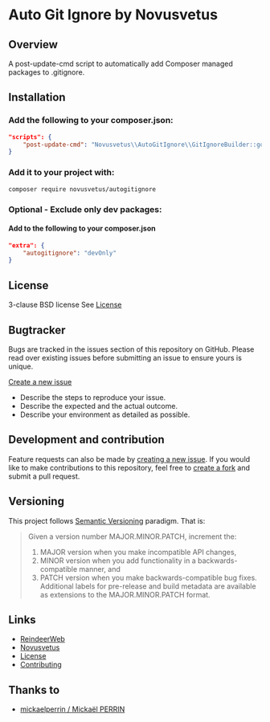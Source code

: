 # Auto Git Ignore by Novusvetus #

## Overview ##
A post-update-cmd script to automatically add Composer managed packages to .gitignore.


## Installation ##
### Add the following to your composer.json: ###
```json
"scripts": {
    "post-update-cmd": "Novusvetus\\AutoGitIgnore\\GitIgnoreBuilder::go"
}
```

### Add it to your project with: ###
```shell
composer require novusvetus/autogitignore
```

### Optional - Exclude only dev packages: ###
#### Add to the following to your composer.json ####
```json
"extra": {
    "autogitignore": "devOnly"
}
```

## License ##
3-clause BSD license
See [License](LICENSE)


## Bugtracker ##
Bugs are tracked in the issues section of this repository on GitHub.
Please read over existing issues before submitting an issue to ensure yours is unique.

[Create a new issue](../../issues/new)
- Describe the steps to reproduce your issue.
- Describe the expected and the actual outcome.
- Describe your environment as detailed as possible.


## Development and contribution ##
Feature requests can also be made by [creating a new issue](../../issues/new).
If you would like to make contributions to this repository, feel free to [create a fork](../../fork) and submit a pull request.


## Versioning ##
This project follows [Semantic Versioning](http://semver.org) paradigm. That is:

> Given a version number MAJOR.MINOR.PATCH, increment the:
>  1. MAJOR version when you make incompatible API changes,
>  2. MINOR version when you add functionality in a backwards-compatible manner, and
>  3. PATCH version when you make backwards-compatible bug fixes.
> Additional labels for pre-release and build metadata are available as extensions to the MAJOR.MINOR.PATCH format.


## Links ##
* [ReindeerWeb](https://www.reindeer-web.de)
* [Novusvetus](https://www.novusvetus.de)
* [License](./LICENSE)
* [Contributing](./CONTRIBUTING.md)


## Thanks to ##
* [mickaelperrin / Mickaël PERRIN](https://github.com/mickaelperrin)